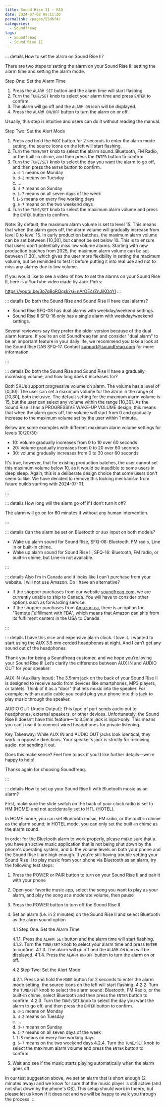 ```yaml
---
title: Sound Rise II — FAQ
date: 2024-07-08 09:11:20
permalink: /pages/52d6f4/
categories: 
  - Soundfreaq
tags: 
  - Soundfreaq
  - Sound Rise II
---
```


::: details How to set the alarm on Sound Rise II?

There are two steps to setting the alarm on your Sound Rise II: setting the alarm time and setting the alarm mode.

Step One: Set the Alarm Time

1. Press the `ALARM SET` button and the alarm time will start flashing.
2. Turn the `TUNE/SET` knob to select your alarm time and press `ENTER` to confirm.
3. The alarm will go off and the `ALARM ON` icon will be displayed.
4. Press the `ALARM ON/OFF` button to turn the alarm on or off.

Usually, this step is intuitive and users can do it without reading the manual.

Step Two: Set the Alert Mode

1. Press and hold the `MODE` button for 2 seconds to enter the alarm mode setting, the source icons on the left will start flashing.
2. Turn the `TUNE/SET` knob to select the alarm sound: Bluetooth, FM Radio, or the built-in chime, and then press the `ENTER` button to confirm.
3. Turn the `TUNE/SET` knob to select the day you want the alarm to go off, and then press the `ENTER` button to confirm.  
   a. `d-1` means on Monday  
   b. `d-2` means on Tuesday  
   c. ...  
   d. `d-7` means on Sunday  
   e. `1-7` means on all seven days of the week  
   f. `1-5` means on every five working days  
   g. `6-7` means on the two weekend days
4. Turn the `TUNE/SET` knob to select the maximum alarm volume and press the `ENTER` button to confirm.

Note: By default, the maximum alarm volume is set to level 15. This means that when the alarm goes off, the alarm volume will gradually increase from level 0 to level 15. In early production batches, the maximum alarm volume can be set between [10,30], but cannot be set below 10. This is to ensure that users don't potentially miss low volume alarms. Starting with new production batches from 2025, the maximum alarm volume can be set between [1,30], which gives the user more flexibility in setting the maximum volume, but be reminded to test it before putting it into real use and not to miss any alarms due to low volume.

If you would like to see a video of how to set the alarms on your Sound Rise II, here is a YouTube video made by Jack Picks:

https://youtu.be/3o7qBoRQqsk?si=nArOE4rZnJjKOqYI
:::

::: details Do both the Sound Rise and Sound Rise II have dual alarms?

- Sound Rise SFQ-08 has dual alarms with weekday/weekend settings.
- Sound Rise II SFQ-16 only has a single alarm with weekday/weekend settings.

Several reviewers say they prefer the older version because of the dual alarm feature. If you're an old Soundfreaq fan and consider "dual alarm" to be an important feature in your daily life, we recommend you take a look at the Sound Rise DAB SFQ-17. Contact support@soundfreaq.com for more information.

:::

::: details Do both the Sound Rise and Sound Rise II have a gradually increasing volume, and how long does it increases for?

Both SKUs support progressive volume on alarm. The volume has a level of [0,30]. The user can set a maximum volume for the alarm in the range of [10,30], both inclusive. The default setting for the maximum alarm volume is 15, but the user can select any volume within the range [10,30].
As the Sound Rise II has a PROGRESSIVE WAKE-UP VOLUME design, this means that when the alarm goes off, the volume will start from 0 and gradually increase to the maximum volume set by the user within 1 minute.

Below are some examples with different maximum alarm volume settings for levels 10/20/30:

- 10: Volume gradually increases from 0 to 10 over 60 seconds
- 20: Volume gradually increases from 0 to 20 over 60 seconds
- 30: volume gradually increases from 0 to 30 over 60 seconds

It's true, however, that for existing production batches, the user cannot set this maximum volume below 10, as it would be inaudible to some users in deep sleep. Again, this is a deliberate design choice that some users don't seem to like. We have decided to remove this locking mechanism from future builds starting with 2024-07-01.

:::

::: details How long will the alarm go off if I don’t turn it off?

The alarm will go on for 60 minutes if without any human intervention.

:::

::: details Can the alarm be set on Bluetooth or aux input on both models?

- Wake up alarm sound for Sound Rise, SFQ-08: Bluetooth, FM radio, Line in or built-in chime.
- Wake up alarm sound for Sound Rise II, SFQ-16: Bluetooth, FM radio, or built-in chime, but Line-in not available.

:::

::: details Also I’m in Canada and it looks like I can’t purchase from your website. I will not use Amazon. Do I have an alternative?

- If the shopper purchases from our website [soundfreaq.com](https://soundfreaq.com/), we are currently unable to ship to Canada. You will have to consider other options such as forwarding service.
- If the shopper purchases from [Amazon.ca](https://amazon.ca/), there is an option for "Remote Fulfillment with FBA", which means that Amazon can ship from its fulfilment centers in the USA to Canada.

:::

::: details I have this nice and expensive alarm clock. I love it. I wanted to start using the AUX 3.5 mm corded headphones at night. And I can’t get any sound out of the headphones.

Thank you for being a Soundfreaq customer, and we hope you’re loving your Sound Rise II! Let’s clarify the difference between AUX IN and AUDIO OUT for your speaker:

AUX IN (Auxiliary Input): The 3.5mm jack on the back of your Sound Rise II is designed to receive audio from devices like smartphones, MP3 players, or tablets. Think of it as a “door” that lets music into the speaker. For example, with an audio cable you could plug your phone into this jack to play music through the speaker.

AUDIO OUT (Audio Output): This type of port sends audio out to headphones, external speakers, or other devices. Unfortunately, the Sound Rise II doesn’t have this feature—its 3.5mm jack is input-only. This means you can’t use it to connect wired headphones for private listening.

Key Takeaway: While AUX IN and AUDIO OUT jacks look identical, they work in opposite directions. Your speaker’s jack is strictly for receiving audio, not sending it out.

Does this make sense? Feel free to ask if you’d like further details—we’re happy to help!

Thanks again for choosing Soundfreaq.

:::

::: details How to set up your Sound Rise II with Bluetooth music as an alarm?

First, make sure the slide switch on the back of your clock radio is set to HM (HOME) and not accidentally set to HTL (HOTEL).

In HOME mode, you can set Bluetooth music, FM radio, or the built-in chime as the alarm sound; in HOTEL mode, you can only set the built-in chime as the alarm sound.

In order for the Bluetooth alarm to work properly, please make sure that a. you have an active music application that is not being shut down by the phone's operating system, and b. the volume levels on both your phone and the Sound Rise II are high enough. If you're still having trouble setting your Sound Rise II to play music from your phone via Bluetooth as an alarm, try the following test steps:

1. Press the POWER or PAIR button to turn on your Sound Rise II and pair it with your phone

2. Open your favorite music app, select the song you want to play as your alarm, and play the song at a moderate volume, then pause

3. Press the POWER button to turn off the Sound Rise II

4. Set an alarm (i.e. in 2 minutes) on the Sound Rise II and select Bluetooth as the alarm sound option

   4.1 Step One: Set the Alarm Time

   4.1.1. Press the `ALARM SET` button and the alarm time will start flashing.
   4.1.2. Turn the `TUNE/SET` knob to select your alarm time and press `ENTER` to confirm.
   4.1.3. The alarm will go off and the `ALARM ON` icon will be displayed.
   4.1.4. Press the `ALARM ON/OFF` button to turn the alarm on or off.

   4.2 Step Two: Set the Alert Mode

   4.2.1. Press and hold the `MODE` button for 2 seconds to enter the alarm mode setting, the source icons on the left will start flashing.
   4.2.2. Turn the `TUNE/SET` knob to select the alarm sound: Bluetooth, FM Radio, or the built-in chime, select Bluetooth and then press the `ENTER` button to confirm.
   4.2.3. Turn the `TUNE/SET` knob to select the day you want the alarm to go off, and then press the `ENTER` button to confirm.  
    a. `d-1` means on Monday  
    b. `d-2` means on Tuesday  
    c. ...  
    d. `d-7` means on Sunday  
    e. `1-7` means on all seven days of the week  
    f. `1-5` means on every five working days  
    g. `6-7` means on the two weekend days
   4.2.4. Turn the `TUNE/SET` knob to select the maximum alarm volume and press the `ENTER` button to confirm.

5. Wait and see if the music starts playing automatically when the alarm goes off

In our test suggestion above, we set an alarm that is short enough (2 minutes away) and we know for sure that the music player is still active (and not shut down by the phone's OS). This setup should work in theory, but please let us know if it does not and we will be happy to walk you through the process.
:::
